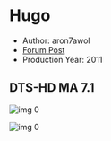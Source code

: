 # Hugo

* Author: aron7awol
* [Forum Post](https://www.avsforum.com/threads/bass-eq-for-filtered-movies.2995212/post-56815330)
* Production Year: 2011

## DTS-HD MA 7.1

![img 0](https://i.imgur.com/TMRBORD.jpg)

![img 0](https://i.imgur.com/ym9Q0uI.png)

